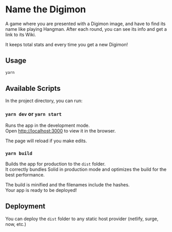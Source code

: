 # Name the Digimon

A game where you are presented with a Digimon image, and have to find its name like playing Hangman.
After each round, you can see its info and get a link to its Wiki.

It keeps total stats and every time you get a new Digimon!

## Usage

```bash
yarn
```

## Available Scripts

In the project directory, you can run:

### `yarn dev` or `yarn start`

Runs the app in the development mode.<br>
Open [http://localhost:3000](http://localhost:3000) to view it in the browser.

The page will reload if you make edits.<br>

### `yarn build`

Builds the app for production to the `dist` folder.<br>
It correctly bundles Solid in production mode and optimizes the build for the best performance.

The build is minified and the filenames include the hashes.<br>
Your app is ready to be deployed!

## Deployment

You can deploy the `dist` folder to any static host provider (netlify, surge, now, etc.)
